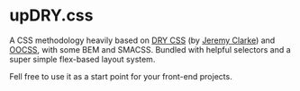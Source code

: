 upDRY.css
=========

A CSS methodology heavily based on [DRY CSS](http://www.slideshare.net/jeremyclarke/dry-css-a-dontrepeatyourself-methodology-for-creating-efficient-unified-and-scalable-stylesheets) (by [Jeremy Clarke](http://simianuprising.com/)) and [OOCSS](http://www.slideshare.net/stubbornella/object-oriented-css), with some BEM and SMACSS. Bundled with helpful selectors and a super simple flex-based layout system.

Fell free to use it as a start point for your front-end projects.